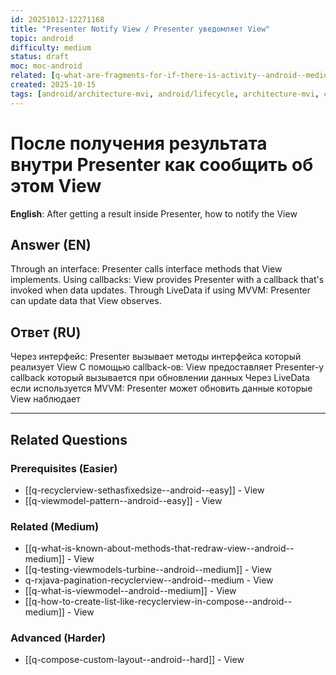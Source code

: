 ```yaml
---
id: 20251012-12271168
title: "Presenter Notify View / Presenter уведомляет View"
topic: android
difficulty: medium
status: draft
moc: moc-android
related: [q-what-are-fragments-for-if-there-is-activity--android--medium, q-kapt-vs-ksp--android--medium, q-app-store-optimization--distribution--medium]
created: 2025-10-15
tags: [android/architecture-mvi, android/lifecycle, architecture-mvi, callback, lifecycle, livedata, platform/android, presenter, view, difficulty/medium]
---
```


# После получения результата внутри Presenter как сообщить об этом View

**English**: After getting a result inside Presenter, how to notify the View

## Answer (EN)
Through an interface: Presenter calls interface methods that View implements. Using callbacks: View provides Presenter with a callback that's invoked when data updates. Through LiveData if using MVVM: Presenter can update data that View observes.

## Ответ (RU)
Через интерфейс: Presenter вызывает методы интерфейса который реализует View С помощью callback-ов: View предоставляет Presenter-у callback который вызывается при обновлении данных Через LiveData если используется MVVM: Presenter может обновить данные которые View наблюдает


---

## Related Questions

### Prerequisites (Easier)
- [[q-recyclerview-sethasfixedsize--android--easy]] - View
- [[q-viewmodel-pattern--android--easy]] - View

### Related (Medium)
- [[q-what-is-known-about-methods-that-redraw-view--android--medium]] - View
- [[q-testing-viewmodels-turbine--android--medium]] - View
- q-rxjava-pagination-recyclerview--android--medium - View
- [[q-what-is-viewmodel--android--medium]] - View
- [[q-how-to-create-list-like-recyclerview-in-compose--android--medium]] - View

### Advanced (Harder)
- [[q-compose-custom-layout--android--hard]] - View
